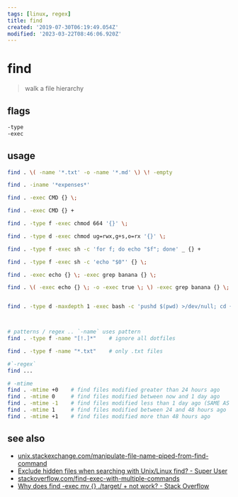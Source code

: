 ```yaml
---
tags: [linux, regex]
title: find
created: '2019-07-30T06:19:49.054Z'
modified: '2023-03-22T08:46:06.920Z'
---
```


# find

> walk a file hierarchy

## flags

```sh
-type
-exec
```

## usage

```sh
find . \( -name '*.txt' -o -name '*.md' \) \! -empty                        # .txt or .md files under the current directory that are not empty (> 0 bytes).

find . -iname '*expenses*'                                                  # case insensitive way to search for filenames

find . -exec CMD {} \;                                                      # escape semicolon to prevent shell from interpreting it

find . -exec CMD {} +                                                       # each result is appended to CMD and executed afterwards

find . -type f -exec chmod 664 '{}' \;

find . -type d -exec chmod ug=rwx,g+s,o=rx '{}' \;

find . -type f -exec sh -c 'for f; do echo "$f"; done' _ {} +               # argument _ is $0 in the shell; file-names are passed as the positional arguments

find . -type f -exec sh -c 'echo "$0"' {} \;                                # executes a separate shell for each file, which is equivalent but slightly slower

find . -exec echo {} \; -exec grep banana {} \;                             # the second -exec will only run if the first one returns successfully

find . \( -exec echo {} \; -o -exec true \; \) -exec grep banana {} \;      # both CMDs to run regardless of their success or failure


find . -type d -maxdepth 1 -exec bash -c 'pushd $(pwd) >/dev/null; cd {}; git remote get-url origin; popd >/dev/null;' \;



# patterns / regex .. `-name` uses pattern
find . -type f -name "[!.]*"    # ignore all dotfiles

find . -type f -name "*.txt"    # only .txt files

#`-regex`
find ...

# -mtime
find . -mtime +0    # find files modified greater than 24 hours ago
find . -mtime 0     # find files modified between now and 1 day ago
find . -mtime -1    # find files modified less than 1 day ago (SAME AS -mtime 0)
find . -mtime 1     # find files modified between 24 and 48 hours ago
find . -mtime +1    # find files modified more than 48 hours ago
```

## see also

- [unix.stackexchange.com/manipulate-file-name-piped-from-find-command](https://unix.stackexchange.com/a/60470/193945)
- [Exclude hidden files when searching with Unix/Linux find? - Super User](https://superuser.com/a/999448)
- [stackoverflow.com/find-exec-with-multiple-commands](https://stackoverflow.com/questions/5119946/find-exec-with-multiple-commands)
- [Why does find -exec mv {} ./target/ + not work? - Stack Overflow](https://stackoverflow.com/a/5607677)
